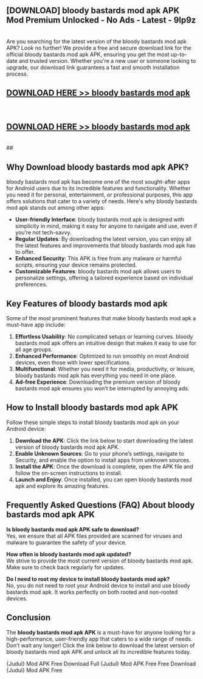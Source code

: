 ## [DOWNLOAD] bloody bastards mod apk APK Mod  Premium Unlocked - No Ads - Latest - 9lp9z <br>
<br>
Are you searching for the latest version of the bloody bastards mod apk APK? Look no further! We provide a free and secure download link for the official bloody bastards mod apk APK, ensuring you get the most up-to-date and trusted version. Whether you're a new user or someone looking to upgrade, our download link guarantees a fast and smooth installation process.


## [DOWNLOAD HERE >> bloody bastards mod apk](http://leaked.freeplayer.one?title=bloody_bastards_mod_apk&ref=06)
  <br>

## [DOWNLOAD HERE >> bloody bastards mod apk](http://leaked.freeplayer.one?title=bloody_bastards_mod_apk&ref=06)
  <br>
  ##



## Why Download bloody bastards mod apk APK?

bloody bastards mod apk has become one of the most sought-after apps for Android users due to its incredible features and functionality. Whether you need it for personal, entertainment, or professional purposes, this app offers solutions that cater to a variety of needs. Here's why bloody bastards mod apk stands out among other apps:

- **User-friendly Interface**: bloody bastards mod apk is designed with simplicity in mind, making it easy for anyone to navigate and use, even if you’re not tech-savvy.
- **Regular Updates**: By downloading the latest version, you can enjoy all the latest features and improvements that bloody bastards mod apk has to offer.
- **Enhanced Security**: This APK is free from any malware or harmful scripts, ensuring your device remains protected.
- **Customizable Features**: bloody bastards mod apk allows users to personalize settings, offering a tailored experience based on individual preferences.

## Key Features of bloody bastards mod apk

Some of the most prominent features that make bloody bastards mod apk a must-have app include:

1. **Effortless Usability**: No complicated setups or learning curves. bloody bastards mod apk offers an intuitive design that makes it easy to use for all age groups.
2. **Enhanced Performance**: Optimized to run smoothly on most Android devices, even those with lower specifications.
3. **Multifunctional**: Whether you need it for media, productivity, or leisure, bloody bastards mod apk has everything you need in one place.
4. **Ad-free Experience**: Downloading the premium version of bloody bastards mod apk ensures you won’t be interrupted by annoying ads.

## How to Install bloody bastards mod apk APK

Follow these simple steps to install bloody bastards mod apk on your Android device:

1. **Download the APK**: Click the link below to start downloading the latest version of bloody bastards mod apk APK.
2. **Enable Unknown Sources**: Go to your phone’s settings, navigate to Security, and enable the option to install apps from unknown sources.
3. **Install the APK**: Once the download is complete, open the APK file and follow the on-screen instructions to install.
4. **Launch and Enjoy**: Once installed, you can open bloody bastards mod apk and explore its amazing features.

## Frequently Asked Questions (FAQ) About bloody bastards mod apk APK

**Is bloody bastards mod apk APK safe to download?**  
Yes, we ensure that all APK files provided are scanned for viruses and malware to guarantee the safety of your device.

**How often is bloody bastards mod apk updated?**  
We strive to provide the most current version of bloody bastards mod apk. Make sure to check back regularly for updates.

**Do I need to root my device to install bloody bastards mod apk?**  
No, you do not need to root your Android device to install and use bloody bastards mod apk. It works perfectly on both rooted and non-rooted devices.

## Conclusion

The **bloody bastards mod apk APK** is a must-have for anyone looking for a high-performance, user-friendly app that caters to a wide range of needs. Don’t wait any longer! Click the link below to download the latest version of bloody bastards mod apk APK and unlock all its incredible features today.

{Judul} Mod APK Free
Download Full {Judul} Mod APK Free
Free Download {Judul} Mod APK Free

